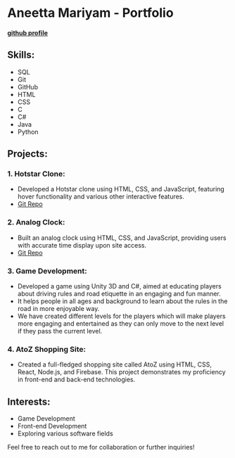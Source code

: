 # Aneetta Mariyam - Portfolio

#### [github profile](https://github.com/AneettaGeorge)

## Skills:
- SQL
- Git
- GitHub
- HTML
- CSS
- C
- C#
- Java
- Python

## Projects:

### 1. Hotstar Clone:
- Developed a Hotstar clone using HTML, CSS, and JavaScript, featuring hover functionality and various other interactive features.
- [Git Repo ](https://github.com/AneettaGeorge/hotstar_clone)

### 2. Analog Clock:
- Built an analog clock using HTML, CSS, and JavaScript, providing users with accurate time display upon site access.
- [Git Repo ](https://github.com/AneettaGeorge/analogue_clock)

### 3. Game Development:
- Developed a game using Unity 3D and C#, aimed at educating players about driving rules and road etiquette in an engaging and fun manner.
- It helps people in all ages and background to learn about the rules in the road in more enjoyable way.
- We have created different levels for the players which will make players more engaging and entertained as they can only move to the next level if they pass the current level.

### 4. AtoZ Shopping Site:
- Created a full-fledged shopping site called AtoZ using HTML, CSS, React, Node.js, and Firebase. This project demonstrates my proficiency in front-end and back-end technologies.


## Interests:
- Game Development
- Front-end Development
- Exploring various software fields

Feel free to reach out to me for collaboration or further inquiries!

